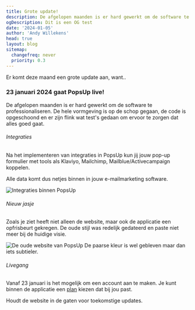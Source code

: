 ```yaml
---
title: Grote update!
description: De afgelopen maanden is er hard gewerkt om de software te professionaliseren en er komt deze maand een grote update aan!
ogDescription: Dit is een OG test
date: '2024-01-05'
author: 'Andy Willekens'
head: true
layout: blog
sitemap:
  changefreq: never
  priority: 0.3
---
```


Er komt deze maand een grote update aan, want..

### 23 januari 2024 gaat PopsUp live!

De afgelopen maanden is er hard gewerkt om de software te professionaliseren. De hele vormgeving is op de schop gegaan, de code is opgeschoond en er zijn flink wat test's gedaan om ervoor te zorgen dat alles goed gaat.

###### Integraties

Na het implementeren van integraties in PopsUp kun jij jouw pop-up formulier met tools als Klaviyo, Mailchimp, Mailblue/Activecampaign koppelen.

Alle data komt dus netjes binnen in jouw e-mailmarketing software.

![Integraties binnen PopsUp](/assets/images/blog/grote-update_1.jpg 'Koppelen met jouw favoriete e-mailmarketing software')

###### Nieuw jasje

Zoals je ziet heeft niet alleen de website, maar ook de applicatie een opfrisbeurt gekregen. De oude stijl was redelijk gedateerd en paste niet meer bij de huidige visie.

![De oude website van PopsUp](/assets/images/blog/grote-update_2.jpg 'Iets te veel paars..')
De paarse kleur is wel gebleven maar dan iets subtieler.

###### Livegang

Vanaf 23 januari is het mogelijk om een account aan te maken. Je kunt binnen de applicatie een [plan](/prijzen) kiezen dat bij jou past.

Houdt de website in de gaten voor toekomstige updates.
